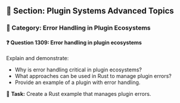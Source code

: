 ## 📘 Section: Plugin Systems Advanced Topics  
### 🔹 Category: Error Handling in Plugin Ecosystems  
#### ❓ Question 1309: Error handling in plugin ecosystems

Explain and demonstrate:

- Why is error handling critical in plugin ecosystems?
- What approaches can be used in Rust to manage plugin errors?
- Provide an example of a plugin with error handling.

🔧 **Task:** Create a Rust example that manages plugin errors.
